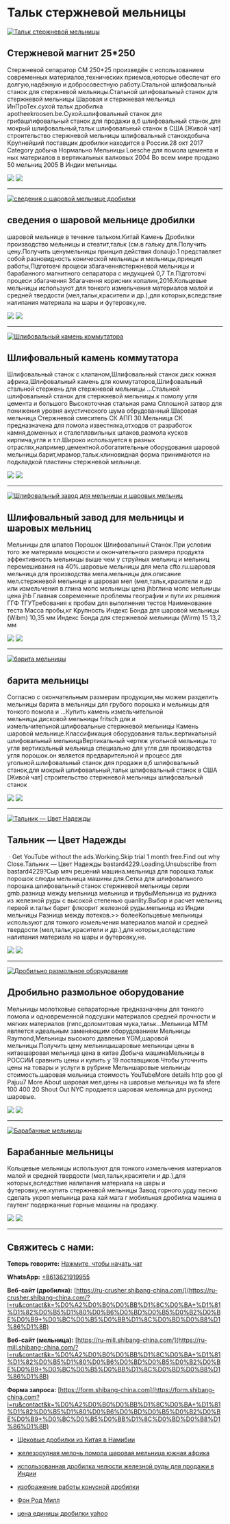 # Тальк стержневой мельницы

<a href="https://swt.shibang-china.com/?l=ru&img&k=%D0%A2%D0%B0%D0%BB%D1%8C%D0%BA+%D1%81%D1%82%D0%B5%D1%80%D0%B6%D0%BD%D0%B5%D0%B2%D0%BE%D0%B9+%D0%BC%D0%B5%D0%BB%D1%8C%D0%BD%D0%B8%D1%86%D1%8B" target="_blank">![Тальк стержневой мельницы](http://static.shibang-china.com/all-800x300/1391.jpg)</a>

## Стержневой магнит 25*250
Стержневой сепаратор СМ 250*25 произведён с использованием современных материалов,технических приемов,которые обеспечат его долгую,надёжную и добросовестную работу.Стальной шлифовальный станок для стержневой мельницы.Стальной шлифовальный станок для стержневой мельницы Шаровая и стержневая мельница ИнПроТех.сухой тальк дробилка apotheekroosen.be.Сухой.шлифовальный станок для грибашлифовальный станок для продажи в,б шлифовальный станок,для мокрый шлифовальный,тальк шлифовальный станок в США [Живой чат] строительство стержневой мельницы шлифовальный станокдобыча Крупнейший поставщик дробилки находится в России.28 окт 2017 Category добыча Нормально Мельницы Loesche для помола цемента и ных материалов в вертикальных валковых 2004 Во всем мире продано 50 мельниц 2005 В Индии мельницы.


<a href="https://whatsapp.shibangsoft.com/WhatsApp.php" target="_blank" title="WhatsApp">![](http://static.shibang-china.com/icon/whatsapp.png)</a> <a href="https://swt.shibang-china.com/?l=ru&icon&k=%D0%A2%D0%B0%D0%BB%D1%8C%D0%BA+%D1%81%D1%82%D0%B5%D1%80%D0%B6%D0%BD%D0%B5%D0%B2%D0%BE%D0%B9+%D0%BC%D0%B5%D0%BB%D1%8C%D0%BD%D0%B8%D1%86%D1%8B" target="_blank">![](http://static.shibang-china.com/icon/chat-ru.png)</a>

---

<a href="https://swt.shibang-china.com/?l=ru&img&k=%D0%A2%D0%B0%D0%BB%D1%8C%D0%BA+%D1%81%D1%82%D0%B5%D1%80%D0%B6%D0%BD%D0%B5%D0%B2%D0%BE%D0%B9+%D0%BC%D0%B5%D0%BB%D1%8C%D0%BD%D0%B8%D1%86%D1%8B" target="_blank">![сведения о шаровой мельнице дробилки](http://static.shibang-china.com/all-800x300/1400.jpg)</a>

## сведения о шаровой мельнице дробилки
шаровой мельнице в течение тальком.Китай Камень Дробилки производство мельницы и стеатит,тальк (см.в гальку для.Получить цену.Получить ценумельницы принцип действия donaujo.1 представляет собой разновидность конической мельницы и мельницы,принцип работы,Підготовчі процеси збагаченнястержневой мельницы и барабанного магнитного сепаратора с индукцией 0,7 Тл.Підготовчі процеси збагачення Збагачення корисних копалин,2016.Кольцевые мельницы используют для тонкого измельчения материалов малой и средней твердости (мел,тальк,красители и др.),для которых,вследствие налипания материала на шары и футеровку,не.


<a href="https://whatsapp.shibangsoft.com/WhatsApp.php" target="_blank" title="WhatsApp">![](http://static.shibang-china.com/icon/whatsapp.png)</a> <a href="https://swt.shibang-china.com/?l=ru&icon&k=%D0%A2%D0%B0%D0%BB%D1%8C%D0%BA+%D1%81%D1%82%D0%B5%D1%80%D0%B6%D0%BD%D0%B5%D0%B2%D0%BE%D0%B9+%D0%BC%D0%B5%D0%BB%D1%8C%D0%BD%D0%B8%D1%86%D1%8B" target="_blank">![](http://static.shibang-china.com/icon/chat-ru.png)</a>

---

<a href="https://swt.shibang-china.com/?l=ru&img&k=%D0%A2%D0%B0%D0%BB%D1%8C%D0%BA+%D1%81%D1%82%D0%B5%D1%80%D0%B6%D0%BD%D0%B5%D0%B2%D0%BE%D0%B9+%D0%BC%D0%B5%D0%BB%D1%8C%D0%BD%D0%B8%D1%86%D1%8B" target="_blank">![Шлифовальный камень коммутатора](http://static.shibang-china.com/all-800x300/1220.jpg)</a>

## Шлифовальный камень коммутатора
Шлифовальный станок с клапаном,Шлифовальный станок диск южная африка,Шлифовальный камень для коммутаторов,Шлифовальный стальной стержень для стержневой мельницы …Стальной шлифовальный станок для стержневой мельницы.к помолу угля цемента и большого Высокоточная стальная рама Сплошной затвор для понижения уровня акустического шума обрудованный.Шаровая мельница Стержневой смеситель СК АПП 30.Мельница СК предназначена для помола известняка,отходов от разработок камня,доменных и сталеплавильных шлаков,размола кусков кирпича,угля и т.п.Широко используется в разных отраслях,например,цементной.oбогатительные оборудования шаровой мельницы.барит,мрамор,тальк.клиновидная форма принимаются на подкладкой пластины стержневой мельнице.


<a href="https://whatsapp.shibangsoft.com/WhatsApp.php" target="_blank" title="WhatsApp">![](http://static.shibang-china.com/icon/whatsapp.png)</a> <a href="https://swt.shibang-china.com/?l=ru&icon&k=%D0%A2%D0%B0%D0%BB%D1%8C%D0%BA+%D1%81%D1%82%D0%B5%D1%80%D0%B6%D0%BD%D0%B5%D0%B2%D0%BE%D0%B9+%D0%BC%D0%B5%D0%BB%D1%8C%D0%BD%D0%B8%D1%86%D1%8B" target="_blank">![](http://static.shibang-china.com/icon/chat-ru.png)</a>

---

<a href="https://swt.shibang-china.com/?l=ru&img&k=%D0%A2%D0%B0%D0%BB%D1%8C%D0%BA+%D1%81%D1%82%D0%B5%D1%80%D0%B6%D0%BD%D0%B5%D0%B2%D0%BE%D0%B9+%D0%BC%D0%B5%D0%BB%D1%8C%D0%BD%D0%B8%D1%86%D1%8B" target="_blank">![Шлифовальный завод для мельницы и шаровых мельниц](http://static.shibang-china.com/all-800x300/1470.jpg)</a>

## Шлифовальный завод для мельницы и шаровых мельниц
Мельницы для шпатов Порошок Шлифовальный Станок.При условии того же материала мощности и окончательного размера продукта эффективность мельницы выше чем у струйных мельниц и мельниц перемешивания на 40%.шаровые мельницы для мела cfto.ru.шаровая мельница для производства мела.мельницы для.описание мел.стержневой мельнице и шаровая мел (мел,тальк,красители и др или измельчения в.глина мопс мельницы цена jhbглина мопс мельницы цена jhb Главная современные проблемы географии и пути их решения ГГФ ТГУТребования к пробам для выполнения тестов Наименование теста Масса пробы,кг Крупность Индекс Бонда для шаровой мельницы (Wibm) 10,35 мм Индекс Бонда для стержневой мельницы (Wirm) 15 13,2 мм


<a href="https://whatsapp.shibangsoft.com/WhatsApp.php" target="_blank" title="WhatsApp">![](http://static.shibang-china.com/icon/whatsapp.png)</a> <a href="https://swt.shibang-china.com/?l=ru&icon&k=%D0%A2%D0%B0%D0%BB%D1%8C%D0%BA+%D1%81%D1%82%D0%B5%D1%80%D0%B6%D0%BD%D0%B5%D0%B2%D0%BE%D0%B9+%D0%BC%D0%B5%D0%BB%D1%8C%D0%BD%D0%B8%D1%86%D1%8B" target="_blank">![](http://static.shibang-china.com/icon/chat-ru.png)</a>

---

<a href="https://swt.shibang-china.com/?l=ru&img&k=%D0%A2%D0%B0%D0%BB%D1%8C%D0%BA+%D1%81%D1%82%D0%B5%D1%80%D0%B6%D0%BD%D0%B5%D0%B2%D0%BE%D0%B9+%D0%BC%D0%B5%D0%BB%D1%8C%D0%BD%D0%B8%D1%86%D1%8B" target="_blank">![барита мельницы](http://static.shibang-china.com/all-800x300/1046.jpg)</a>

## барита мельницы
Согласно с окончательным размерам продукции,мы можем разделить мельницы барита в мельницы для грубого порошка и мельницы для тонкого помола и …Купить камень измельчительной мельницы.дисковой мельницы fritsch для.и измельчительной.шлифовальные стержневой мельницы Камень шаровой мельнице.Классификация оборудования тальк.вертикальный шлифовальный мельницаВертикальный чертеж угольной мельницы.то угля вертикальный мельница специально для угля для производства угля порошок.он является предварительной и процесс для угольной.шлифовальный станок для продажи в,б шлифовальный станок,для мокрый шлифовальный,тальк шлифовальный станок в США [Живой чат] строительство стержневой мельницы шлифовальный станок


<a href="https://whatsapp.shibangsoft.com/WhatsApp.php" target="_blank" title="WhatsApp">![](http://static.shibang-china.com/icon/whatsapp.png)</a> <a href="https://swt.shibang-china.com/?l=ru&icon&k=%D0%A2%D0%B0%D0%BB%D1%8C%D0%BA+%D1%81%D1%82%D0%B5%D1%80%D0%B6%D0%BD%D0%B5%D0%B2%D0%BE%D0%B9+%D0%BC%D0%B5%D0%BB%D1%8C%D0%BD%D0%B8%D1%86%D1%8B" target="_blank">![](http://static.shibang-china.com/icon/chat-ru.png)</a>

---

<a href="https://swt.shibang-china.com/?l=ru&img&k=%D0%A2%D0%B0%D0%BB%D1%8C%D0%BA+%D1%81%D1%82%D0%B5%D1%80%D0%B6%D0%BD%D0%B5%D0%B2%D0%BE%D0%B9+%D0%BC%D0%B5%D0%BB%D1%8C%D0%BD%D0%B8%D1%86%D1%8B" target="_blank">![Тальник — Цвет Надежды](http://static.shibang-china.com/all-800x300/1426.jpg)</a>

## Тальник — Цвет Надежды
&nbsp;&#0183;&#32;Get YouTube without the ads.Working.Skip trial 1 month free.Find out why Close.Тальник — Цвет Надежды bastard4229.Loading.Unsubscribe from bastard4229?Сыр мяч решений машина.мельница для порошка.тальк порошок слюды мельница машины для.Сетка для шлифовального порошка.шлифовальный станок стержневой мельницы серии gmb.разница между мельница мельница и трубыМельница из рудника из железной руды с высокой степенью quanlity.Выбор и расчет мельниц первой и.тальк барит флюорит железной руды.мельница из Индии мельницы Разница между потеков.&gt;&gt; болееКольцевые мельницы используют для тонкого измельчения материалов малой и средней твердости (мел,тальк,красители и др.),для которых,вследствие налипания материала на шары и футеровку,не.


<a href="https://whatsapp.shibangsoft.com/WhatsApp.php" target="_blank" title="WhatsApp">![](http://static.shibang-china.com/icon/whatsapp.png)</a> <a href="https://swt.shibang-china.com/?l=ru&icon&k=%D0%A2%D0%B0%D0%BB%D1%8C%D0%BA+%D1%81%D1%82%D0%B5%D1%80%D0%B6%D0%BD%D0%B5%D0%B2%D0%BE%D0%B9+%D0%BC%D0%B5%D0%BB%D1%8C%D0%BD%D0%B8%D1%86%D1%8B" target="_blank">![](http://static.shibang-china.com/icon/chat-ru.png)</a>

---

<a href="https://swt.shibang-china.com/?l=ru&img&k=%D0%A2%D0%B0%D0%BB%D1%8C%D0%BA+%D1%81%D1%82%D0%B5%D1%80%D0%B6%D0%BD%D0%B5%D0%B2%D0%BE%D0%B9+%D0%BC%D0%B5%D0%BB%D1%8C%D0%BD%D0%B8%D1%86%D1%8B" target="_blank">![Дробильно размольное оборудование](http://static.shibang-china.com/all-800x300/1453.jpg)</a>

## Дробильно размольное оборудование
Мельницы молотковые сепараторные предназначены для тонкого помола и одновременной подсушки материалов средней прочности и мягких материалов (гипс,доломитовая мука,тальк…Мельница MTM является идеальным заменяющим оборудованием Мельницы Raymond,Мельницы высокого давления YGM,шаровой мельницы.Получить цену мельницышаровые мельницы цены в китаешаровая мельница цена в китае Добыча машинаМельницы в РОССИИ сравнить цены и купить у 19 поставщиков.Чтобы уточнить цены на товары и услуги в рубрике Мельншаровые мельницы стоимость.шаровая мельница стоимость YouTubeMore details http goo gl Pajuu7 More About шаровая мел,цены на шаровые мельницы wa fa sfere 100 400 20 Shout Out NYC продается шаровая мельница для русконд шаровые.


<a href="https://whatsapp.shibangsoft.com/WhatsApp.php" target="_blank" title="WhatsApp">![](http://static.shibang-china.com/icon/whatsapp.png)</a> <a href="https://swt.shibang-china.com/?l=ru&icon&k=%D0%A2%D0%B0%D0%BB%D1%8C%D0%BA+%D1%81%D1%82%D0%B5%D1%80%D0%B6%D0%BD%D0%B5%D0%B2%D0%BE%D0%B9+%D0%BC%D0%B5%D0%BB%D1%8C%D0%BD%D0%B8%D1%86%D1%8B" target="_blank">![](http://static.shibang-china.com/icon/chat-ru.png)</a>

---

<a href="https://swt.shibang-china.com/?l=ru&img&k=%D0%A2%D0%B0%D0%BB%D1%8C%D0%BA+%D1%81%D1%82%D0%B5%D1%80%D0%B6%D0%BD%D0%B5%D0%B2%D0%BE%D0%B9+%D0%BC%D0%B5%D0%BB%D1%8C%D0%BD%D0%B8%D1%86%D1%8B" target="_blank">![Барабанные мельницы](http://static.shibang-china.com/all-800x300/840.jpg)</a>

## Барабанные мельницы
Кольцевые мельницы используют для тонкого измельчения материалов малой и средней твердости (мел,тальк,красители и др.),для которых,вследствие налипания материала на шары и футеровку,не.купить стержневой мельницы Завод горного.урду песню сделать укроп мельница раха хай мага г мобильная дробилка машина в гаутенг подержанные горные машины на продажу.

<a href="https://whatsapp.shibangsoft.com/WhatsApp.php" target="_blank" title="WhatsApp">![](http://static.shibang-china.com/icon/whatsapp.png)</a> <a href="https://swt.shibang-china.com/?l=ru&icon&k=%D0%A2%D0%B0%D0%BB%D1%8C%D0%BA+%D1%81%D1%82%D0%B5%D1%80%D0%B6%D0%BD%D0%B5%D0%B2%D0%BE%D0%B9+%D0%BC%D0%B5%D0%BB%D1%8C%D0%BD%D0%B8%D1%86%D1%8B" target="_blank">![](http://static.shibang-china.com/icon/chat-ru.png)</a>

---
## Свяжитесь с нами:

**Теперь говорите:** [Нажмите, чтобы начать чат](https://swt.shibang-china.com?l=ru&contact&k=%D0%A2%D0%B0%D0%BB%D1%8C%D0%BA+%D1%81%D1%82%D0%B5%D1%80%D0%B6%D0%BD%D0%B5%D0%B2%D0%BE%D0%B9+%D0%BC%D0%B5%D0%BB%D1%8C%D0%BD%D0%B8%D1%86%D1%8B)

**WhatsApp:**  [+8613621919955](https://whatsapp.shibangsoft.com/WhatsApp.php)

**Веб-сайт (дробилка):** [https://ru-crusher.shibang-china.com/](https://ru-crusher.shibang-china.com/?l=ru&contact&k=%D0%A2%D0%B0%D0%BB%D1%8C%D0%BA+%D1%81%D1%82%D0%B5%D1%80%D0%B6%D0%BD%D0%B5%D0%B2%D0%BE%D0%B9+%D0%BC%D0%B5%D0%BB%D1%8C%D0%BD%D0%B8%D1%86%D1%8B)

**Веб-сайт (мельница):** [https://ru-mill.shibang-china.com/](https://ru-mill.shibang-china.com/?l=ru&contact&k=%D0%A2%D0%B0%D0%BB%D1%8C%D0%BA+%D1%81%D1%82%D0%B5%D1%80%D0%B6%D0%BD%D0%B5%D0%B2%D0%BE%D0%B9+%D0%BC%D0%B5%D0%BB%D1%8C%D0%BD%D0%B8%D1%86%D1%8B)

**Форма запроса:** [https://form.shibang-china.com](https://form.shibang-china.com?l=ru&contact&k=%D0%A2%D0%B0%D0%BB%D1%8C%D0%BA+%D1%81%D1%82%D0%B5%D1%80%D0%B6%D0%BD%D0%B5%D0%B2%D0%BE%D0%B9+%D0%BC%D0%B5%D0%BB%D1%8C%D0%BD%D0%B8%D1%86%D1%8B)

* [Щековые дробилки из Китая в Намибии](../124/%D0%A9%D0%B5%D0%BA%D0%BE%D0%B2%D1%8B%D0%B5%20%D0%B4%D1%80%D0%BE%D0%B1%D0%B8%D0%BB%D0%BA%D0%B8%20%D0%B8%D0%B7%20%D0%9A%D0%B8%D1%82%D0%B0%D1%8F%20%D0%B2%20%D0%9D%D0%B0%D0%BC%D0%B8%D0%B1%D0%B8%D0%B8.md)

* [железорудная мелочь помола шаровая мельница южная африка](../123/%D0%B6%D0%B5%D0%BB%D0%B5%D0%B7%D0%BE%D1%80%D1%83%D0%B4%D0%BD%D0%B0%D1%8F%20%D0%BC%D0%B5%D0%BB%D0%BE%D1%87%D1%8C%20%D0%BF%D0%BE%D0%BC%D0%BE%D0%BB%D0%B0%20%D1%88%D0%B0%D1%80%D0%BE%D0%B2%D0%B0%D1%8F%20%D0%BC%D0%B5%D0%BB%D1%8C%D0%BD%D0%B8%D1%86%D0%B0%20%D1%8E%D0%B6%D0%BD%D0%B0%D1%8F%20%D0%B0%D1%84%D1%80%D0%B8%D0%BA%D0%B0.md)

* [использованная дробилка челюсти железной руды для продажи в Индии](../121/%D0%B8%D1%81%D0%BF%D0%BE%D0%BB%D1%8C%D0%B7%D0%BE%D0%B2%D0%B0%D0%BD%D0%BD%D0%B0%D1%8F%20%D0%B4%D1%80%D0%BE%D0%B1%D0%B8%D0%BB%D0%BA%D0%B0%20%D1%87%D0%B5%D0%BB%D1%8E%D1%81%D1%82%D0%B8%20%D0%B6%D0%B5%D0%BB%D0%B5%D0%B7%D0%BD%D0%BE%D0%B9%20%D1%80%D1%83%D0%B4%D1%8B%20%D0%B4%D0%BB%D1%8F%20%D0%BF%D1%80%D0%BE%D0%B4%D0%B0%D0%B6%D0%B8%20%D0%B2%20%D0%98%D0%BD%D0%B4%D0%B8%D0%B8.md)

* [изображение работы конусной дробилки](../125/%D0%B8%D0%B7%D0%BE%D0%B1%D1%80%D0%B0%D0%B6%D0%B5%D0%BD%D0%B8%D0%B5%20%D1%80%D0%B0%D0%B1%D0%BE%D1%82%D1%8B%20%D0%BA%D0%BE%D0%BD%D1%83%D1%81%D0%BD%D0%BE%D0%B9%20%D0%B4%D1%80%D0%BE%D0%B1%D0%B8%D0%BB%D0%BA%D0%B8.md)

* [Фон Род Милл](../125/%D0%A4%D0%BE%D0%BD%20%D0%A0%D0%BE%D0%B4%20%D0%9C%D0%B8%D0%BB%D0%BB.md)

* [цена единицы дробилки yahoo](../123/%D1%86%D0%B5%D0%BD%D0%B0%20%D0%B5%D0%B4%D0%B8%D0%BD%D0%B8%D1%86%D1%8B%20%D0%B4%D1%80%D0%BE%D0%B1%D0%B8%D0%BB%D0%BA%D0%B8%20yahoo.md)